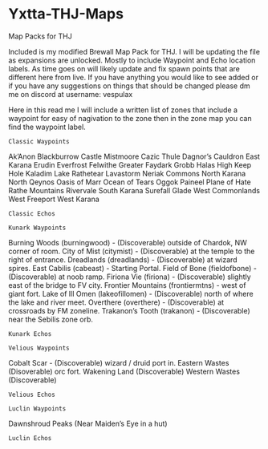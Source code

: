 # Yxtta-THJ-Maps
Map Packs for THJ

Included is my modified Brewall Map Pack for THJ. 
I will be updating the file as expansions are unlocked.
Mostly to include Waypoint and Echo location labels.
As time goes on will likely update and fix spawn points that are different here from live. 
If you have anything you would like to see added or if you have any suggestions on things that should be changed please dm me on discord at username: vespulax

Here in this read me I will include a written list of zones that include a waypoint for easy of nagivation to the zone then in the zone map you can find the waypoint label. 

    Classic Waypoints
Ak’Anon
Blackburrow
Castle Mistmoore
Cazic Thule
Dagnor’s Cauldron
East Karana
Erudin
Everfrost
Felwithe
Greater Faydark
Grobb
Halas
High Keep
Hole
Kaladim
Lake Rathetear
Lavastorm
Neriak Commons
North Karana
North Qeynos
Oasis of Marr
Ocean of Tears
Oggok
Paineel
Plane of Hate
Rathe Mountains
Rivervale
South Karana
Surefall Glade
West Commonlands
West Freeport
West Karana

    Classic Echos

    Kunark Waypoints
Burning Woods (burningwood) - (Discoverable) outside of Chardok, NW corner of room.
City of Mist (citymist) - (Discoverable) at the temple to the right of entrance.
Dreadlands (dreadlands) - (Discoverable) at wizard spires.
East Cabilis (cabeast) - Starting Portal.
Field of Bone (fieldofbone) - (Discoverable) at noob ramp.
Firiona Vie (firiona) - (Discoverable) slightly east of the bridge to FV city.
Frontier Mountains (frontiermtns) - west of giant fort.
Lake of Ill Omen (lakeofillomen) - (Discoverable) north of where the lake and river meet.
Overthere (overthere) - (Discoverable) at crossroads by FM zoneline.
Trakanon’s Tooth (trakanon) - (Discoverable) near the Sebilis zone orb.

    Kunark Echos

    Velious Waypoints
Cobalt Scar - (Discoverable) wizard / druid port in.
Eastern Wastes (Disoverable) orc fort.
Wakening Land (Discoverable)
Western Wastes (Discoverable)

    Velious Echos

    Luclin Waypoints
Dawnshroud Peaks (Near Maiden’s Eye in a hut)

    Luclin Echos